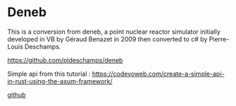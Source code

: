 # Deneb

This is a conversion from deneb, a point nuclear reactor simulator initially developed in VB by Géraud Benazet in 2009 then converted to c# by Pierre-Louis Deschamps.

<https://github.com/pldeschamps/deneb>

Simple api from this tutorial :
<https://codevoweb.com/create-a-simple-api-in-rust-using-the-axum-framework/>

[github](https://github.com/wpcodevo/simple-api-rust-axum)
